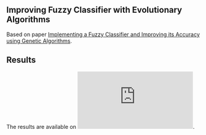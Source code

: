 ## Improving Fuzzy Classifier with Evolutionary Algorithms
Based on paper [Implementing a Fuzzy Classifier and Improving its Accuracy using
Genetic Algorithms](https://pdfs.semanticscholar.org/0e3a/b04c83816c86c32466954e0febe629e0a542.pdf).

## Results
The results are available on ![work report](https://github.com/lspaulucio/CN-20192/blob/master/TC1/TC1-Relatorio.pdf).
